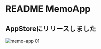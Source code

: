 # README  MemoApp
## AppStoreにリリースしました

![memo-app 01](https://user-images.githubusercontent.com/122263446/233103729-d5e4652d-7687-4ec1-ba22-d2a58cd92607.jpeg)
